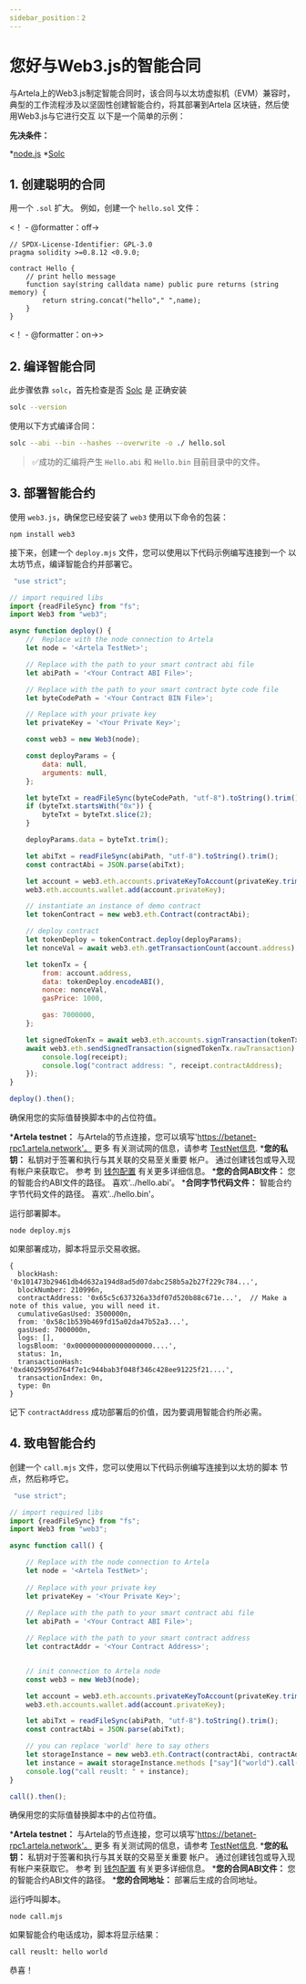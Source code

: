 ```yaml
---
sidebar_position：2
---
```


# 您好与Web3.js的智能合同

与Artela上的Web3.js制定智能合同时，该合同与以太坊虚拟机（EVM）兼容时，
典型的工作流程涉及以坚固性创建智能合约，将其部署到Artela
区块链，然后使用Web3.js与它进行交互 以下是一个简单的示例：

 **先决条件：** 

*[node.js](https://nodejs.org/) 
*[Solc](https://docs.soliditylang.org/en/v0.8.20/installing-solidity.html) 

## 1. 创建聪明的合同

用一个 `.sol` 扩大。 例如，创建一个 `hello.sol` 文件：

<！ -  @formatter：off->
```solidity
// SPDX-License-Identifier: GPL-3.0
pragma solidity >=0.8.12 <0.9.0;

contract Hello {
    // print hello message
    function say(string calldata name) public pure returns (string memory) {
        return string.concat("hello"," ",name);
    }
}
```
<！ -  @formatter：on->>

## 2. 编译智能合同

此步骤依靠 `solc`，首先检查是否 [Solc](https://docs.soliditylang.org/en/v0.8.20/installing-solidity.html) 是
正确安装

```bash
solc --version
```

使用以下方式编译合同：

```bash
solc --abi --bin --hashes --overwrite -o ./ hello.sol
```

> ✅成功的汇编将产生 `Hello.abi` 和 `Hello.bin` 目前目录中的文件。

## 3. 部署智能合约

使用 `web3.js`，确保您已经安装了 `web3` 使用以下命令的包装：

```shell
npm install web3
```

接下来，创建一个 `deploy.mjs` 文件，您可以使用以下代码示例编写连接到一个
以太坊节点，编译智能合约并部署它。

```javascript
 "use strict";

// import required libs
import {readFileSync} from "fs";
import Web3 from "web3";

async function deploy() {
    //  Replace with the node connection to Artela
    let node = '<Artela TestNet>';

    // Replace with the path to your smart contract abi file
    let abiPath = '<Your Contract ABI File>';

    // Replace with the path to your smart contract byte code file 
    let byteCodePath = '<Your Contract BIN File>';

    // Replace with your private key
    let privateKey = '<Your Private Key>';

    const web3 = new Web3(node);

    const deployParams = {
        data: null,
        arguments: null,
    };

    let byteTxt = readFileSync(byteCodePath, "utf-8").toString().trim();
    if (byteTxt.startsWith("0x")) {
        byteTxt = byteTxt.slice(2);
    }

    deployParams.data = byteTxt.trim();

    let abiTxt = readFileSync(abiPath, "utf-8").toString().trim();
    const contractAbi = JSON.parse(abiTxt);

    let account = web3.eth.accounts.privateKeyToAccount(privateKey.trim());
    web3.eth.accounts.wallet.add(account.privateKey);

    // instantiate an instance of demo contract
    let tokenContract = new web3.eth.Contract(contractAbi);

    // deploy contract
    let tokenDeploy = tokenContract.deploy(deployParams);
    let nonceVal = await web3.eth.getTransactionCount(account.address);

    let tokenTx = {
        from: account.address,
        data: tokenDeploy.encodeABI(),
        nonce: nonceVal,
        gasPrice: 1000,

        gas: 7000000,
    };

    let signedTokenTx = await web3.eth.accounts.signTransaction(tokenTx, account.privateKey);
    await web3.eth.sendSignedTransaction(signedTokenTx.rawTransaction).on("receipt", (receipt) => {
        console.log(receipt);
        console.log("contract address: ", receipt.contractAddress);
    });
}

deploy().then();

```

确保用您的实际值替换脚本中的占位符值。

 ***Artela testnet：** 与Artela的节点连接，您可以填写'https://betanet-rpc1.artela.network'。 更多
有关测试网的信息，请参考 [TestNet信息](/develop/node/access-testnet).
 ***您的私钥：** 私钥对于签署和执行与其关联的交易至关重要
帐户。 通过创建钱包或导入现有帐户来获取它。 参考
到 [钱包配置](/develop/guides/wallet-configuration) 有关更多详细信息。
 ***您的合同ABI文件：** 您的智能合约ABI文件的路径。 喜欢'../hello.abi'。
 ***合同字节代码文件：** 智能合约字节代码文件的路径。 喜欢'../hello.bin'。

运行部署脚本。

```shell
node deploy.mjs
```

如果部署成功，脚本将显示交易收据。

```shell
{
  blockHash: '0x101473b29461db4d632a194d8ad5d07dabc258b5a2b27f229c784...',
  blockNumber: 210996n,
  contractAddress: '0x65c5c637326a33df07d520b88c671e...',  // Make a note of this value, you will need it.
  cumulativeGasUsed: 3500000n,
  from: '0x58c1b539b469fd15a02da47b52a3...',
  gasUsed: 7000000n,
  logs: [],
  logsBloom: '0x0000000000000000000....',
  status: 1n,
  transactionHash: '0xd4025995d764f7e1c944bab3f048f346c428ee91225f21....',
  transactionIndex: 0n,
  type: 0n
}
```

记下 `contractAddress` 成功部署后的价值，因为要调用智能合约所必需。

## 4. 致电智能合约

创建一个 `call.mjs` 文件，您可以使用以下代码示例编写连接到以太坊的脚本
节点，然后称呼它。

```javascript
 "use strict";

// import required libs
import {readFileSync} from "fs";
import Web3 from "web3";

async function call() {

    // Replace with the node connection to Artela
    let node = '<Artela TestNet>';
    
    // Replace with your private key
    let privateKey = '<Your Private Key>';
    
    // Replace with the path to your smart contract abi file
    let abiPath = '<Your Contract ABI File>';

    // Replace with the path to your smart contract address
    let contractAddr = '<Your Contract Address>';


    // init connection to Artela node
    const web3 = new Web3(node);

    let account = web3.eth.accounts.privateKeyToAccount(privateKey.trim());
    web3.eth.accounts.wallet.add(account.privateKey);

    let abiTxt = readFileSync(abiPath, "utf-8").toString().trim();
    const contractAbi = JSON.parse(abiTxt);

    // you can replace 'world' here to say others
    let storageInstance = new web3.eth.Contract(contractAbi, contractAddr);
    let instance = await storageInstance.methods ["say"]("world").call();
    console.log("call reuslt: " + instance);
}

call().then();

```

确保用您的实际值替换脚本中的占位符值。

 ***Artela testnet：** 与Artela的节点连接，您可以填写'https://betanet-rpc1.artela.network'。 更多
有关测试网的信息，请参考 [TestNet信息](/develop/node/access-testnet).
 ***您的私钥：** 私钥对于签署和执行与其关联的交易至关重要
帐户。 通过创建钱包或导入现有帐户来获取它。 参考
到 [钱包配置](/develop/guides/wallet-configuration) 有关更多详细信息。
 ***您的合同ABI文件：** 您的智能合约ABI文件的路径。
 ***您的合同地址：** 部署后生成的合同地址。

运行呼叫脚本。

```shell
node call.mjs
```

如果智能合约电话成功，脚本将显示结果：

```shell
call reuslt: hello world
```

恭喜！